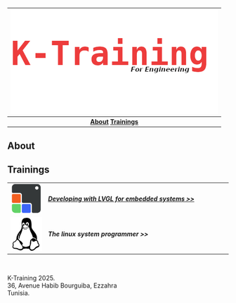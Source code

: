 | ![image info](assets/header.png) |  
|:---------------------------------:|
| **[About](README.md#about)**    **[Trainings](README.md#trainings)** |

## About
## Trainings
<table style="width: 100%;">
 
<tbody>
<tr>
<td style="width: 17%;"> <img src="assets/lvgl.png" alt="" ></td>
<td style="width: 83%; vertical-align: middle; text-align: left;"> <h5><b><a href="sub/lvgl">Developing with LVGL for embedded systems >></a></b></h5></td>
</tr>
<tr>
<td style="width: 17%;"> <img src="assets/linux.png" alt="" ></td>
<td style="width: 83%; vertical-align: middle; text-align: left;"> <h5><b>The linux system programmer >></b></h5></td>
 </tr>
     
</tbody>
</table>
<p><br></p>


<p>
K-Training 2025.<br>
36, Avenue Habib Bourguiba, Ezzahra<br>
Tunisia.</p>
